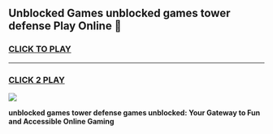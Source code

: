 
## Unblocked Games unblocked games tower defense Play Online 👋
<h3>
<a href="https://news.freeplayer.one?title=unblocked_games_tower_defense&ref=17F">CLICK TO PLAY</a></h3>
<hr>

<h3>
<a href="https://news.freeplayer.one?title=unblocked_games_tower_defense&ref=17F">CLICK 2 PLAY</a>
  
</h3>

<a href="https://news.freeplayer.one?title=unblocked_games_tower_defense&ref=17F/"><img src="https://clearcache.store/games.png"></a>


**unblocked games tower defense games unblocked: Your Gateway to Fun and Accessible Online Gaming**
